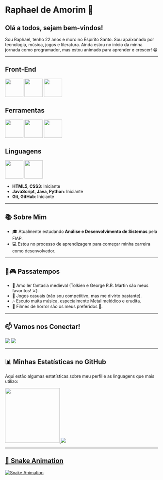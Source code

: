 # Raphael de Amorim 🐼  

## Olá a todos, sejam bem-vindos!  
Sou Raphael, tenho 22 anos e moro no Espírito Santo. Sou apaixonado por tecnologia, música, jogos e literatura. Ainda estou no início da minha jornada como programador, mas estou animado para aprender e crescer! 😁  

---

## Front-End
<img loading="lazy" src="https://cdn.jsdelivr.net/gh/devicons/devicon@latest/icons/html5/html5-original-wordmark.svg" width="60" height="60"/>  <img loading="lazy" src="https://cdn.jsdelivr.net/gh/devicons/devicon@latest/icons/css3/css3-original-wordmark.svg" width="60" height="60"/>  <img loading="lazy" src="https://cdn.jsdelivr.net/gh/devicons/devicon@latest/icons/javascript/javascript-original.svg" width="60" height="60"/>  

## Ferramentas
<img loading="lazy" src="https://cdn.jsdelivr.net/gh/devicons/devicon@latest/icons/git/git-original.svg" width="60" height="60"/>  <img loading="lazy" src="https://cdn.jsdelivr.net/gh/devicons/devicon@latest/icons/github/github-original.svg" width="60" height="60"/>  <img src="https://cdn.jsdelivr.net/gh/devicons/devicon@latest/icons/vscode/vscode-original.svg" width="60" height="60"/>  

## Linguagens
<img loading="lazy" src="https://cdn.jsdelivr.net/gh/devicons/devicon@latest/icons/java/java-original.svg" width="60" height="60"/>  <img src="https://cdn.jsdelivr.net/gh/devicons/devicon@latest/icons/python/python-original-wordmark.svg" width="60" height="60"/>  

- **HTML5, CSS3**: Iniciante  
- **JavaScript, Java, Python**: Iniciante  
- **Git, GitHub**: Iniciante  

---

## 📚 Sobre Mim  
- 🎓 Atualmente estudando **Análise e Desenvolvimento de Sistemas** pela FIAP.  
- 💻 Estou no processo de aprendizagem para começar minha carreira como desenvolvedor.  

---

## 🍵🎮 Passatempos  
- 📖 Amo ler fantasia medieval (Tolkien e George R.R. Martin são meus favoritos! ⚔️).  
- 👾 Jogos casuais (não sou competitivo, mas me divirto bastante).  
- 🎶 Escuto muita música, especialmente Metal melódico e erudita.  
- 🎥 Filmes de horror são os meus preferidos 🧟.  

---

## 📫 Vamos nos Conectar!  
<div>
<a href = "mailto:raphaelnoobb@gmail.com"><img loading="lazy" src="https://img.shields.io/badge/Gmail-D14836?style=for-the-badge&logo=gmail&logoColor=white" target="_blank"></a>
<a href="https://www.linkedin.com/in/raphaeldeamorimrodriguesdias" target="_blank"><img loading="lazy" src="https://img.shields.io/badge/-LinkedIn-%230077B5?style=for-the-badge&logo=linkedin&logoColor=white" target="_blank"></a>   
</div>  

---

## 📊 Minhas Estatísticas no GitHub  
Aqui estão algumas estatísticas sobre meu perfil e as linguagens que mais utilizo:  
<div>
<a href="https://github.com/RaphaCat">
<img loading="lazy" height="180em" src="https://github-readme-stats.vercel.app/api/top-langs/?username=RaphaCat&layout=compact&langs_count=7&theme=dracula"/>
<img src="https://github-readme-stats.vercel.app/api?username=RaphaCat&show_icons=true&theme=dracula&include_all_commits=true&count_private=true&token=YOUR_TOKEN" />
</div>  

---

## 🐍 Snake Animation  
![Snake Animation](https://github.com/RaphaCat/RaphaCat/blob/output/github-contribution-grid-snake.svg)
